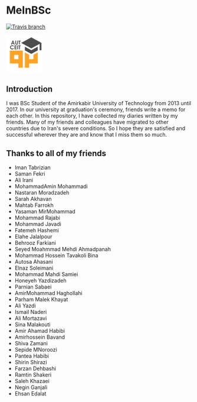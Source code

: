 # MeInBSc
[![Travis branch](https://img.shields.io/travis/com/1995parham/MeInBSc/master.svg?style=flat-square?logo=travis)](https://travis-ci.com/1995parham/MeInBSc)

<img src="assets/img/logo.png" width="100px">

## Introduction
I was BSc Student of the Amirkabir University of Technology from 2013 until 2017.
In our university at graduation's ceremony, friends write a memo for each other. In this repository, I have collected my diaries written by my friends.
Many of my friends and colleagues have migrated to other countries due to Iran's severe conditions. So I hope they are satisfied and successful wherever they are and know that I miss them so much.

## Thanks to all of my friends

* Iman Tabrizian
* Saman Fekri
* Ali Irani
* MohammadAmin Mohammadi
* Nastaran Moradzadeh
* Sarah Akhavan
* Mahtab Farrokh
* Yasaman MirMohammad
* Mohammad Rajabi
* Mohammad Javadi
* Fatemeh Hashemi
* Elahe Jalalpour
* Behrooz Farkiani
* Seyed Moahmmad Mehdi Ahmadpanah
* Mohammad Hossein Tavakoli Bina
* Autosa Ahasani
* Elnaz Soleimani
* Mohammad Mahdi Samiei
* Honeyeh Yazdizadeh
* Parnian Sabaei
* AmirMohammad Haghollahi
* Parham Malek Khayat
* Ali Yazdi
* Ismail Naderi
* Ali Mortazavi
* Sina Malakouti
* Amir Ahamad Habibi
* Amirhossein Bavand
* Shiva Zamani
* Sepide MNoroozi
* Pantea Habibi
* Shirin Shirazi
* Farzan Dehbashi
* Ramtin Shakeri
* Saleh Khazaei
* Negin Ganjali
* Ehsan Edalat
